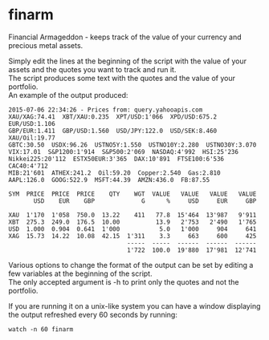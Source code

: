 finarm
======

Financial Armageddon - keeps track of the value of your currency and precious metal assets.

Simply edit the lines at the beginning of the script with the value of your assets and
the quotes you want to track and run it.  
The script produces some text with the quotes and the value of your portfolio.  
An example of the output produced:

```
2015-07-06 22:34:26 - Prices from: query.yahooapis.com
XAU/XAG:74.41  XBT/XAU:0.235  XPT/USD:1'066  XPD/USD:675.2  EUR/USD:1.106
GBP/EUR:1.411  GBP/USD:1.560  USD/JPY:122.0  USD/SEK:8.460  XAU/Oil:19.77
GBTC:30.50  USDX:96.26  USTNO5Y:1.550  USTNO10Y:2.280  USTNO30Y:3.070
VIX:17.01  S&P1200:1'914  S&P500:2'069  NASDAQ:4'992  HSI:25'236
Nikkei225:20'112  ESTX50EUR:3'365  DAX:10'891  FTSE100:6'536  CAC40:4'712
MIB:21'601  ATHEX:241.2  Oil:59.20  Copper:2.540  Gas:2.810
AAPL:126.0  GOOG:522.9  MSFT:44.39  AMZN:436.0  FB:87.55

SYM  PRICE  PRICE  PRICE    QTY    WGT  VALUE   VALUE   VALUE   VALUE
       USD    EUR    GBP             G      %     USD     EUR     GBP

XAU  1'170  1'058  750.0  13.22    411   77.8  15'464  13'987   9'911
XBT  275.3  249.0  176.5  10.00          13.9   2'753   2'490   1'765
USD  1.000  0.904  0.641  1'000           5.0   1'000     904     641
XAG  15.73  14.22  10.08  42.15  1'311    3.3     663     600     425
                                 -----  -----  ------  ------  ------
                                 1'722  100.0  19'880  17'981  12'741
```

Various options to change the format of the output can be set by editing a few variables at the beginning of the script.  
The only accepted argument is -h to print only the quotes and not the portfolio.

If you are running it on a unix-like system you can have a window displaying the output refreshed every 60 seconds by running:
```
watch -n 60 finarm
```
